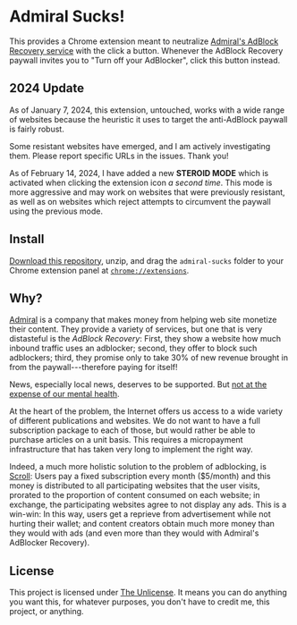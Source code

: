 # Admiral Sucks!

This provides a Chrome extension meant to neutralize
[Admiral's AdBlock Recovery service](https://www.getadmiral.com/adblock-recovery)
with the click a button. Whenever the AdBlock Recovery paywall invites you to
"Turn off your AdBlocker", click this button instead.

## 2024 Update

As of January 7, 2024, this extension, untouched, works with a wide range of websites because the heuristic it uses to target the anti-AdBlock paywall is fairly robust.

Some resistant websites have emerged, and I am actively investigating them. Please report specific URLs in the issues. Thank you!

As of February 14, 2024, I have added a new **STEROID MODE** which is activated when clicking the extension icon *a second time*. This mode is more aggressive and may work on websites that were previously resistant, as well as on websites which reject attempts to circumvent the paywall using the previous mode.

## Install

[Download this repository](https://github.com/jlumbroso/admiral-sucks/archive/master.zip),
unzip, and drag the `admiral-sucks` folder to your Chrome extension panel
at [`chrome://extensions`](chrome://extensions).

## Why?

[Admiral](https://www.getadmiral.com/adblock-recovery) is a company that makes
money from helping web site monetize their content. They provide a variety
of services, but one that is very distasteful is the _AdBlock Recovery_: First,
they show a website how much inbound traffic uses an adblocker; second, they
offer to block such adblockers; third, they promise only to take 30% of new
revenue brought in from the paywall---therefore paying for itself!

News, especially local news, deserves to be supported. But [not at the expense
of our mental health](https://www.psychologytoday.com/us/blog/ulterior-motives/201008/what-does-advertising-do).

At the heart of the problem, the Internet offers us access to a wide variety of
different publications and websites. We do not want to have a full subscription
package to each of those, but would rather be able to purchase articles on a
unit basis. This requires a micropayment infrastructure that has taken very
long to implement the right way.

Indeed, a much more holistic solution to the problem of adblocking, is
[Scroll](https://scroll.com/): Users pay a fixed subscription every month
($5/month) and this money is distributed to all participating websites that
the user visits, prorated to the proportion of content consumed on each website;
in exchange, the participating websites agree to not display any ads. This is
a win-win: In this way, users get a reprieve from advertisement while not
hurting their wallet; and content creators obtain much more money than
they would with ads (and even more than they would with Admiral's AdBlocker
Recovery).

## License

This project is licensed under [The Unlicense](https://unlicense.org/).
It means you can do anything you want this, for whatever purposes, you don't
have to credit me, this project, or anything.

